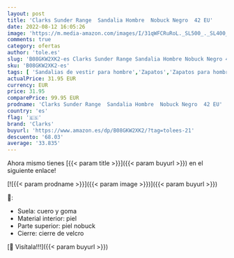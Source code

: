 ```yaml
---
layout: post
title: 'Clarks Sunder Range  Sandalia Hombre  Nobuck Negro  42 EU'
date: 2022-08-12 16:05:26
image: 'https://m.media-amazon.com/images/I/31qWFCRuRoL._SL500_._SL400_.jpg'
comments: true
category: ofertas
author: 'tole.es'
slug: 'B08GKW2XK2-es Clarks Sunder Range Sandalia Hombre Nobuck Negro 42 EU'
sku: 'B08GKW2XK2-es'
tags: [ 'Sandalias de vestir para hombre','Zapatos','Zapatos para hombre','Zapatos y complementos','clarks','sandalia','🇪🇸', ]
actualPrice: 31.95 EUR
currency: EUR
price: 31.95
comparePrice: 99.95 EUR
prodname: 'Clarks Sunder Range  Sandalia Hombre  Nobuck Negro  42 EU'
country: 'es'
flag: '🇪🇸'
brand: 'Clarks'
buyurl: 'https://www.amazon.es/dp/B08GKW2XK2/?tag=tolees-21'
descuento: '68.03'
average: '33.835'
---
```


Ahora mismo tienes [{{< param title >}}]({{< param buyurl >}}) en el siguiente enlace!

[![{{< param prodname >}}]({{< param image >}})]({{< param buyurl >}})

🔎:

- Suela: cuero y goma
- Material interior: piel
- Parte superior: piel nobuck
- Cierre: cierre de velcro

[🛒 Visítala!!!]({{< param buyurl >}})
